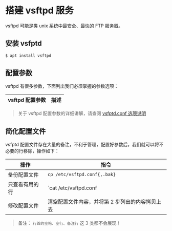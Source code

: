 # 搭建 vsftpd 服务

vsftpd 可能是类 unix 系统中最安全、最快的 FTP 服务器。

## 安装 vsfptd

```sh
$ apt install vsftpd
```

## 配置参数

vsftpd 有很多参数，下面列出我们必须掌握的参数选项：

| vsftpd 配置参数 | 描述 |
| --------------- | ---- |


> 关于 vsftpd 配置参数的详细讲解，请查阅 [vsfptd.conf 选项说明](./manual/03-vsftpd.conf选项说明.md)

## 简化配置文件

vsfptd 配置文件存在大量的备注，不利于管理，配置好参数后，我们就可以将不必要的行移除，操作如下：

| 操作           | 指令                                                         |
| -------------- | ------------------------------------------------------------ |
| 备份配置文件   | `cp /etc/vsftpd.conf{,.bak}`                                 |
| 只查看有用的行 | `cat /etc/vsftpd.conf |sed s/^" "*//g |sed /^$/d |sed /^#/d` |
| 修改配置文件   | 清空配置文件内容，并将第 2 步列出的内容拷贝上去              |

> 备注： `行首的空格、空行、备注行` 这 3 类都不会展现！
